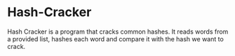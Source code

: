 # Hash-Cracker
Hash Cracker is a program that cracks common hashes. It reads words from a provided list, hashes each word and compare it with the hash we want to crack.
